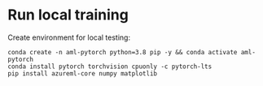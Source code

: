 # Run local training

Create environment for local testing:

```
conda create -n aml-pytorch python=3.8 pip -y && conda activate aml-pytorch
conda install pytorch torchvision cpuonly -c pytorch-lts
pip install azureml-core numpy matplotlib
```
